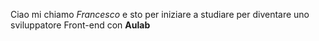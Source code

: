 <p>Ciao mi chiamo <em>Francesco</em> e sto per iniziare a studiare per diventare uno sviluppatore Front-end con <strong>Aulab</strong></p>

<!---
bicsurf/bicsurf is a ✨ special ✨ repository because its `README.md` (this file) appears on your GitHub profile.
You can click the Preview link to take a look at your changes.
--->
